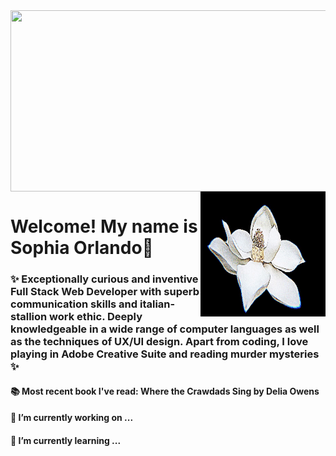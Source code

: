 <img align="center" width="900" height="290" src="/assets/digitalworld.gif">

<!-- ![profile pict](/assets/movingprof.gif)  -->
<img align="right" width="200" height="200" src="/assets/flower.gif">

# Welcome! My name is Sophia Orlando👋

### ✨ Exceptionally curious and inventive Full Stack Web Developer with superb communication skills and italian-stallion work ethic. Deeply knowledgeable in a wide range of computer languages as well as the techniques of UX/UI design. Apart from coding, I love playing in  Adobe Creative Suite and reading murder mysteries ✨ <br />

#### 📚 Most recent book I've read: Where the Crawdads Sing by Delia Owens

#### 🔭 I’m currently working on ...
#### 🌱 I’m currently learning ...

<!-- this is a green color block>
- ![#c5f015](https://via.placeholder.com/15/c5f015/000000?text=+) 
<!--
**sophiaorlando/sophiaorlando** is a ✨ _special_ ✨ repository because its `README.md` (this file) appears on your GitHub profile.

Here are some ideas to get you started:

- 🔭 I’m currently working on ...
- 🌱 I’m currently learning ...
- 👯 I’m looking to collaborate on ...
- 🤔 I’m looking for help with ...
- 💬 Ask me about ...
- 📫 How to reach me: ...
- 😄 Pronouns: ...
- ⚡ Fun fact: ...
-->
